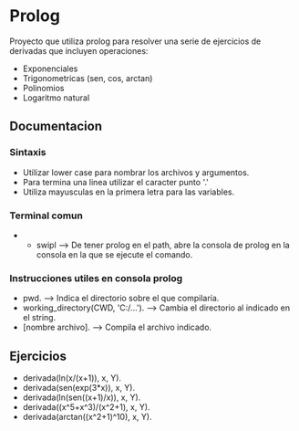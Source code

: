 # Prolog
Proyecto que utiliza prolog para resolver una serie de ejercicios de derivadas que incluyen operaciones: 
- Exponenciales
- Trigonometricas (sen, cos, arctan)
- Polinomios
- Logaritmo natural
## Documentacion
### Sintaxis
- Utilizar lower case para nombrar los archivos y argumentos. 
- Para termina una linea utilizar el caracter punto '.'
- Utiliza mayusculas en la primera letra para las variables. 
### Terminal comun
- - swipl --> De tener prolog en el path, abre la consola de prolog en la consola en la que se ejecute el comando. 
### Instrucciones utiles en consola prolog
- pwd. --> Indica el directorio sobre el que compilaría. 
- working_directory(CWD, 'C:/...'). --> Cambia el directorio al indicado en el string. 
- [nombre archivo].  --> Compila el archivo indicado.  
## Ejercicios
- derivada(ln(x/(x+1)), x, Y).
- derivada(sen(exp(3*x)), x, Y).
- derivada(ln(sen((x+1)/x)), x, Y).
- derivada((x^5+x^3)/(x^2+1), x, Y).
- derivada(arctan((x^2+1)^10), x, Y).